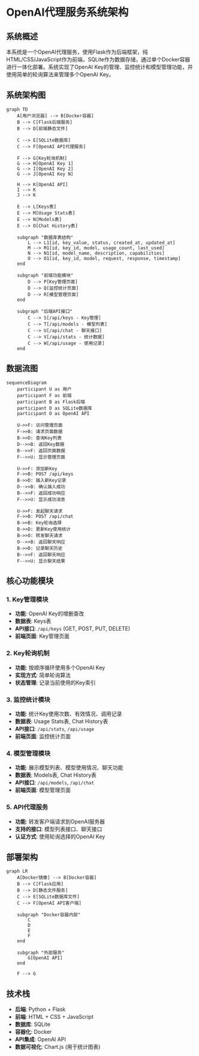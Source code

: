 # OpenAI代理服务系统架构

## 系统概述

本系统是一个OpenAI代理服务，使用Flask作为后端框架，纯HTML/CSS/JavaScript作为前端，SQLite作为数据存储，通过单个Docker容器进行一体化部署。系统实现了OpenAI Key的管理、监控统计和模型管理功能，并使用简单的轮询算法来管理多个OpenAI Key。

## 系统架构图

```mermaid
graph TD
    A[用户浏览器] --> B[Docker容器]
    B --> C[Flask后端服务]
    B --> D[前端静态文件]
    
    C --> E[SQLite数据库]
    C --> F[OpenAI API代理服务]
    
    F --> G[Key轮询机制]
    G --> H[OpenAI Key 1]
    G --> I[OpenAI Key 2]
    G --> J[OpenAI Key N]
    
    H --> K[OpenAI API]
    I --> K
    J --> K
    
    E --> L[Keys表]
    E --> M[Usage Stats表]
    E --> N[Models表]
    E --> O[Chat History表]
    
    subgraph "数据库表结构"
        L --> L1[id, key_value, status, created_at, updated_at]
        M --> M1[id, key_id, model, usage_count, last_used]
        N --> N1[id, model_name, description, capabilities]
        O --> O1[id, key_id, model, request, response, timestamp]
    end
    
    subgraph "前端功能模块"
        D --> P[Key管理页面]
        D --> Q[监控统计页面]
        D --> R[模型管理页面]
    end
    
    subgraph "后端API接口"
        C --> S[/api/keys - Key管理]
        C --> T[/api/models - 模型列表]
        C --> U[/api/chat - 聊天接口]
        C --> V[/api/stats - 统计数据]
        C --> W[/api/usage - 使用记录]
    end
```

## 数据流图

```mermaid
sequenceDiagram
    participant U as 用户
    participant F as 前端
    participant B as Flask后端
    participant D as SQLite数据库
    participant O as OpenAI API
    
    U->>F: 访问管理页面
    F->>B: 请求页面数据
    B->>D: 查询Key列表
    D-->>B: 返回Key数据
    B-->>F: 返回页面数据
    F-->>U: 显示管理页面
    
    U->>F: 添加新Key
    F->>B: POST /api/keys
    B->>D: 插入新Key记录
    D-->>B: 确认插入成功
    B-->>F: 返回成功响应
    F-->>U: 显示成功消息
    
    U->>F: 发起聊天请求
    F->>B: POST /api/chat
    B->>B: Key轮询选择
    B->>D: 更新Key使用统计
    B->>O: 转发聊天请求
    O-->>B: 返回聊天响应
    B->>D: 记录聊天历史
    B-->>F: 返回聊天响应
    F-->>U: 显示聊天结果
```

## 核心功能模块

### 1. Key管理模块
- **功能**: OpenAI Key的增删查改
- **数据表**: Keys表
- **API接口**: `/api/keys` (GET, POST, PUT, DELETE)
- **前端页面**: Key管理页面

### 2. Key轮询机制
- **功能**: 按顺序循环使用多个OpenAI Key
- **实现方式**: 简单轮询算法
- **状态管理**: 记录当前使用的Key索引

### 3. 监控统计模块
- **功能**: 统计Key使用次数、有效情况、调用记录
- **数据表**: Usage Stats表, Chat History表
- **API接口**: `/api/stats`, `/api/usage`
- **前端页面**: 监控统计页面

### 4. 模型管理模块
- **功能**: 展示模型列表、模型使用情况、聊天功能
- **数据表**: Models表, Chat History表
- **API接口**: `/api/models`, `/api/chat`
- **前端页面**: 模型管理页面

### 5. API代理服务
- **功能**: 转发客户端请求到OpenAI服务器
- **支持的接口**: 模型列表接口、聊天接口
- **认证方式**: 使用轮询选择的OpenAI Key

## 部署架构

```mermaid
graph LR
    A[Docker镜像] --> B[Docker容器]
    B --> C[Flask应用]
    B --> D[静态文件服务]
    C --> E[SQLite数据库文件]
    C --> F[OpenAI API客户端]
    
    subgraph "Docker容器内部"
        C
        D
        E
        F
    end
    
    subgraph "外部服务"
        G[OpenAI API]
    end
    
    F --> G
```

## 技术栈

- **后端**: Python + Flask
- **前端**: HTML + CSS + JavaScript
- **数据库**: SQLite
- **容器化**: Docker
- **API集成**: OpenAI API
- **数据可视化**: Chart.js (用于统计图表)